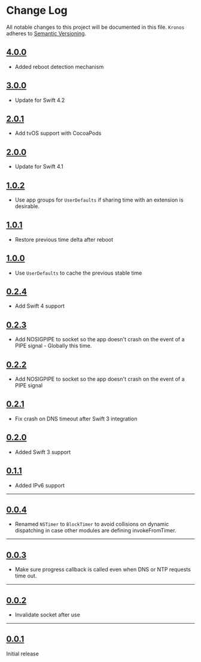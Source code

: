 # Change Log
All notable changes to this project will be documented in this file.
`Kronos` adheres to [Semantic Versioning](http://semver.org/).

## [4.0.0](https://github.com/pluservice/Kronos/releases/tag/4.0.0)
- Added reboot detection mechanism

## [3.0.0](https://github.com/lyft/Kronos/releases/tag/3.0.0)
- Update for Swift 4.2

## [2.0.1](https://github.com/lyft/Kronos/releases/tag/2.0.1)
- Add tvOS support with CocoaPods

## [2.0.0](https://github.com/lyft/Kronos/releases/tag/2.0.0)
- Update for Swift 4.1

## [1.0.2](https://github.com/lyft/Kronos/releases/tag/1.0.2)
- Use app groups for `UserDefaults` if sharing time with an extension
is desirable.

## [1.0.1](https://github.com/lyft/Kronos/releases/tag/1.0.1)
- Restore previous time delta after reboot

## [1.0.0](https://github.com/lyft/Kronos/releases/tag/1.0.0)
- Use `UserDefaults` to cache the previous stable time

## [0.2.4](https://github.com/lyft/Kronos/releases/tag/0.2.4)
- Add Swift 4 support

## [0.2.3](https://github.com/lyft/Kronos/releases/tag/0.2.3)
- Add NOSIGPIPE to socket so the app doesn't crash on the event of a
PIPE signal - Globally this time.

## [0.2.2](https://github.com/lyft/Kronos/releases/tag/0.2.2)
- Add NOSIGPIPE to socket so the app doesn't crash on the event of a
PIPE signal

## [0.2.1](https://github.com/lyft/Kronos/releases/tag/0.2.1)
- Fix crash on DNS timeout after Swift 3 integration

## [0.2.0](https://github.com/lyft/Kronos/releases/tag/0.2.0)
- Added Swift 3 support

## [0.1.1](https://github.com/lyft/Kronos/releases/tag/0.1.1)
- Added IPv6 support

---

## [0.0.4](https://github.com/lyft/Kronos/releases/tag/0.0.4)

- Renamed `NSTimer` to `BlockTimer` to avoid collisions on dynamic dispatching
in case other modules are defining invokeFromTimer.

---

## [0.0.3](https://github.com/lyft/Kronos/releases/tag/0.0.3)

- Make sure progress callback is called even when DNS or NTP requests time out.

---

## [0.0.2](https://github.com/lyft/Kronos/releases/tag/0.0.2)

- Invalidate socket after use

---

## [0.0.1](https://github.com/lyft/Kronos/releases/tag/0.0.1)

Initial release
